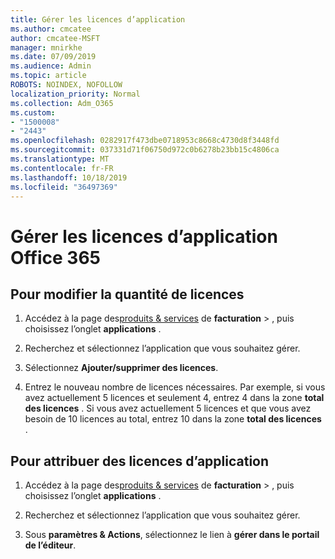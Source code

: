 ```yaml
---
title: Gérer les licences d’application
ms.author: cmcatee
author: cmcatee-MSFT
manager: mnirkhe
ms.date: 07/09/2019
ms.audience: Admin
ms.topic: article
ROBOTS: NOINDEX, NOFOLLOW
localization_priority: Normal
ms.collection: Adm_O365
ms.custom:
- "1500008"
- "2443"
ms.openlocfilehash: 0282917f473dbe0718953c8668c4730d8f3448fd
ms.sourcegitcommit: 037331d71f06750d972c0b6278b23bb15c4806ca
ms.translationtype: MT
ms.contentlocale: fr-FR
ms.lasthandoff: 10/18/2019
ms.locfileid: "36497369"
---
```

# <a name="manage-office-365-app-licenses"></a>Gérer les licences d’application Office 365

## <a name="to-change-license-quantity"></a>Pour modifier la quantité de licences

1. Accédez à la page des[produits & services](https://go.microsoft.com/fwlink/p/?linkid=842054) de **facturation** > , puis choisissez l’onglet **applications** .

2. Recherchez et sélectionnez l’application que vous souhaitez gérer.  

3. Sélectionnez **Ajouter/supprimer des licences**.

4. Entrez le nouveau nombre de licences nécessaires. Par exemple, si vous avez actuellement 5 licences et seulement 4, entrez 4 dans la zone **total des licences** . Si vous avez actuellement 5 licences et que vous avez besoin de 10 licences au total, entrez 10 dans la zone **total des licences** .

## <a name="to-assign-app-licenses"></a>Pour attribuer des licences d’application

1. Accédez à la page des[produits & services](https://go.microsoft.com/fwlink/p/?linkid=842054) de **facturation** > , puis choisissez l’onglet **applications** .

2. Recherchez et sélectionnez l’application que vous souhaitez gérer.  

3. Sous **paramètres & Actions**, sélectionnez le lien à **gérer dans le portail de l’éditeur**.